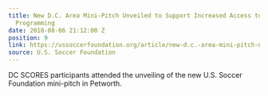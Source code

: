 ```yaml
---
title: New D.C. Area Mini-Pitch Unveiled to Support Increased Access to Youth Soccer
  Programming
date: 2018-08-06 21:12:00 Z
position: 9
link: https://ussoccerfoundation.org/article/new-d.c.-area-mini-pitch-unveiled-to-support-increased-access-to-youth-soccer-programming
source: U.S. Soccer Foundation
---
```


DC SCORES participants attended the unveiling of the new U.S. Soccer Foundation mini-pitch in Petworth.